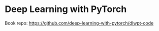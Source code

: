# Deep Learning with PyTorch

Book repo: <https://github.com/deep-learning-with-pytorch/dlwpt-code>
